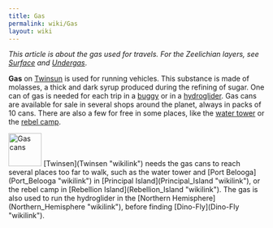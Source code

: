 ```yaml
---
title: Gas
permalink: wiki/Gas
layout: wiki
---
```


  
*This article is about the gas used for travels. For the Zeelichian
layers, see [Surface](Surface "wikilink") and
[Undergas](Undergas "wikilink")*.

**Gas** on [Twinsun](Twinsun "wikilink") is used for running vehicles.
This substance is made of molasses, a thick and dark syrup produced
during the refining of sugar. One can of gas is needed for each trip in
a [buggy](buggy "wikilink") or in a
[hydroglider](hydroglider "wikilink"). Gas cans are available for sale
in several shops around the planet, always in packs of 10 cans. There
are also a few for free in some places, like the [water
tower](water_tower "wikilink") or the [rebel
camp](rebel_camp "wikilink").

<img src="Gas.png" title="Gas cans" width="65" alt="Gas cans" />
[Twinsen](Twinsen "wikilink") needs the gas cans to reach several places
too far to walk, such as the water tower and [Port
Belooga](Port_Belooga "wikilink") in [Principal
Island](Principal_Island "wikilink"), or the rebel camp in [Rebellion
Island](Rebellion_Island "wikilink"). The gas is also used to run the
hydroglider in the [Northern
Hemisphere](Northern_Hemisphere "wikilink"), before finding
[Dino-Fly](Dino-Fly "wikilink").
